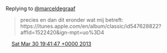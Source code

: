 Replying to [@marceldegraaf](https://twitter.com/marceldegraaf/status/318074995333021696)

> precies en dan dit eronder wat mij betreft: https://itunes\.apple\.com/en/album/classic/id547628822?affId\=1522420&ign\-mpt\=uo%3D4

<img src="../../media/tweet.ico" width="12" /> [Sat Mar 30 19:41:47 +0000 2013](https://twitter.com/DromerDenker/status/318085668590981122)